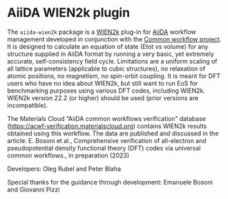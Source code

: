 # AiiDA WIEN2k plugin

The `aiida-wien2k` package is a [WIEN2k](http://susi.theochem.tuwien.ac.at) plug-in for [AiiDA](https://www.aiida.net) workflow management developed in conjunction with the [Common workflow project](https://github.com/aiidateam/aiida-common-workflows).
It is designed to calculate an equation of state (Etot vs volume) for any structure supplied in AiiDA format by running a very basic, yet extremely accurate, self-consistency field cycle.
Limitations are a uniform scaling of all lattice parameters (applicable to cubic structures), no relaxation of atomic positions, no magnetism, no spin-orbit coupling.
It is meant for DFT users who have no idea about WIEN2k, but still want to run EoS for benchmarking purposes using various DFT codes, including WIEN2k.
WIEN2k version 22.2 (or higher) should be used (prior versions are incompatible).

The Materials Cloud “AiiDA common workflows verification” database (https://acwf-verification.materialscloud.org) contains WIEN2k results obtained using this workflow.
The data are published and discussed in the article: E. Bosoni et al., Comprehensive verification of all-electron and pseudopotential density functional theory (DFT) codes via universal common workflows., in preparation (2023)

Developers: Oleg Rubel and Peter Blaha

Special thanks for the guidance through development: Emanuele Bosoni and Giovanni Pizzi
